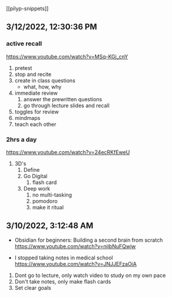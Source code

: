 [[pilyp-snippets]]

## 3/12/2022, 12:30:36 PM
### active recall
https://www.youtube.com/watch?v=MSq-KGj_cnY
1. pretest
2. stop and recite
3. create in class questions
	* what, how, why
4. immediate review
	1. answer the prewritten questions
	2. go through lecture slides and recall
5. toggles for review
6. mindmaps
7. teach each other

### 2hrs a day
https://www.youtube.com/watch?v=24ecRKfEweU

1. 3D's 
	1. Define
	2. Go Digital
		1. flash card
	3. Deep work
		1. no multi-tasking
		2. pomodoro
		3. make it ritual

## 3/10/2022, 3:12:48 AM
* Obsidian for beginners: Building a second brain from scratch
https://www.youtube.com/watch?v=njibNuFQwjw

* I stopped taking notes in medical school
https://www.youtube.com/watch?v=JNJJEFzaOiA

1. Dont go to lecture, only watch video to study on my own pace
2. Don't take notes, only make flash cards
3. Set clear goals

